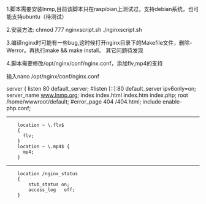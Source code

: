 
1.脚本需要安装lnmp,目前该脚本只在raspibian上测试过，支持debian系统，也可能支持ubuntu（待测试）

2.安装方法:
           chmod 777 nginxscript.sh
		   ./nginxscript.sh

3.编译nginx时可能有一些bug,这时候打开nginx目录下的Makefile文件，删除-Werror。再执行make && make install。
  其它问题待发现

4.脚本需要修改/opt/nginx/conf/nginx.conf，添加flv,mp4的支持
 
  输入nano /opt/nginx/conf/nginx.conf
 
  server
    {
        listen 80 default_server;
        #listen [::]:80 default_server ipv6only=on;
        server_name www.lnmp.org;
        index index.html index.htm index.php;
        root  /home/wwwroot/default;
        #error_page   404   /404.html;
        include enable-php.conf;
**********************************************************************************************************************
        location ~ \.flv$
        {
          flv;
        }
		location ~ \.mp4$ {
          mp4;
        }
***********************************************************************************************************************
        location /nginx_status
        {
            stub_status on;
            access_log   off;
        }
